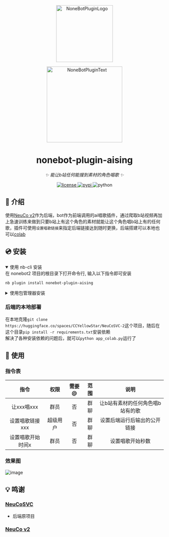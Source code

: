 <div align="center">
  <a href="https://v2.nonebot.dev/store"><img src="https://github.com/A-kirami/nonebot-plugin-template/blob/resources/nbp_logo.png" width="180" height="180" alt="NoneBotPluginLogo"></a>
  <br>
  <p><img src="https://github.com/A-kirami/nonebot-plugin-template/blob/resources/NoneBotPlugin.svg" width="240" alt="NoneBotPluginText"></p>
</div>

<div align="center">

# nonebot-plugin-aising

_✨ 能让b站任何能搜到素材的角色唱歌 ✨_


<a href="./LICENSE">
    <img src="https://img.shields.io/github/license/CCYellowStar2/nonebot-plugin-aising.svg" alt="license">
</a>
<a href="https://pypi.python.org/pypi/nonebot-plugin-aising">
    <img src="https://img.shields.io/pypi/v/nonebot-plugin-aising.svg" alt="pypi">
</a>
<img src="https://img.shields.io/badge/python-3.9+-blue.svg" alt="python">

</div>


## 📖 介绍

使用[NeuCo v2](https://www.bilibili.com/video/BV1fz42127wX/)作为后端，bot作为前端调用的ai唱歌插件，通过爬取b站视频再加上急速训练来做到只要b站上有这个角色的素材就能让这个角色唱b站上有的任何歌，插件可使用```设置唱歌链接```来指定后端链接达到随时更换，后端搭建可以本地也可以[colab](https://colab.research.google.com/drive/102KeOMpmz8Y7m0I3NMSv3orIOBUmNGir?usp=sharing)

## 💿 安装

<details open>
<summary>使用 nb-cli 安装</summary>
在 nonebot2 项目的根目录下打开命令行, 输入以下指令即可安装

    nb plugin install nonebot-plugin-aising

</details>

<details>
<summary>使用包管理器安装</summary>
在 nonebot2 项目的插件目录下, 打开命令行, 根据你使用的包管理器, 输入相应的安装命令

<details>
<summary>pip</summary>

    pip install nonebot-plugin-aising
</details>
<details>
<summary>pdm</summary>

    pdm add nonebot-plugin-aising
</details>
<details>
<summary>poetry</summary>

    poetry add nonebot-plugin-aising
</details>
<details>
<summary>conda</summary>

    conda install nonebot-plugin-aising
</details>

打开 nonebot2 项目根目录下的 `pyproject.toml` 文件, 在 `[tool.nonebot]` 部分追加写入

    plugins = ["nonebot_plugin_aising"]

</details>

### 后端的本地部署
在本地克隆```git clone https://huggingface.co/spaces/CCYellowStar/NeuCoSVC-2```这个项目，随后在这个目录```pip install -r requirements.txt```安装依赖  
解决了各种安装依赖的问题后，就可以```python app_colab.py```运行了

## 🎉 使用
### 指令表
| 指令 | 权限 | 需要@ | 范围 | 说明 |
|:-----:|:----:|:----:|:----:|:----:|
| 让xxx唱xxx | 群员 | 否 | 群聊 | 让b站有素材的任何角色唱b站有的歌 |
| 设置唱歌链接xxx | 超级用户 | 否 | 群聊 | 设置后端运行后输出的公开链接 |
| 设置唱歌开始时间x | 群员 | 否 | 群聊 | 设置唱歌开始秒数 |
### 效果图
![image](https://github.com/CCYellowStar2/nonebot-plugin-aising/assets/149048350/1cd7c8ef-492e-47c8-9913-c7392db00068)

## 💡 鸣谢

### [NeuCoSVC](https://github.com/thuhcsi/NeuCoSVC)
- 后端原项目
### [NeuCo v2](https://www.bilibili.com/video/BV1fz42127wX/)

